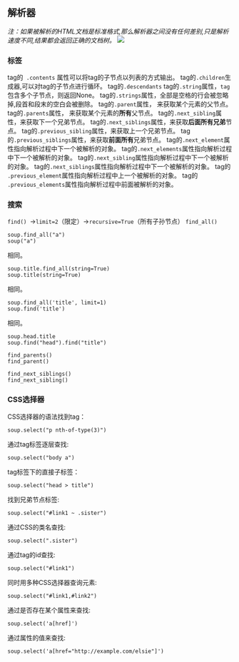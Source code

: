 ## 解析器
*注：如果被解析的HTML文档是标准格式,那么解析器之间没有任何差别,只是解析速度不同,结果都会返回正确的文档树。*
![](http://imgs.bizha.top//8fa3cbb6d86569813aaebb5fa959840b)
### 标签
tag的` .contents` 属性可以将tag的子节点以列表的方式输出。
tag的`.children`生成器,可以对tag的子节点进行循环。
tag的`.descendants`
tag的`.string`属性，`tag`包含多个子节点，则返回None。
tag的`.strings`属性，全部是空格的行会被忽略掉,段首和段末的空白会被删除。
tag的`.parent`属性， 来获取某个元素的父节点。
tag的`.parents`属性， 来获取某个元素的**所有**父节点。
tag的`.next_sibling`属性，来获取下一个兄弟节点。
tag的`.next_siblings`属性，来获取**后面所有兄弟**节点。
tag的`.previous_sibling`属性，来获取上一个兄弟节点。
tag的`.previous_siblings`属性，来获取**前面所有**兄弟节点。
tag的`.next_element`属性指向解析过程中下一个被解析的对象。
tag的`.next_elements`属性指向解析过程中下一个被解析的对象。
tag的`.next_sibling`属性指向解析过程中下一个被解析的对象。
tag的`.next_siblings`属性指向解析过程中下一个被解析的对象。
tag的` .previous_element`属性指向解析过程中上一个被解析的对象。
tag的` .previous_elements`属性指向解析过程中前面被解析的对象。
### 搜索
`find() `->`limit=2`（限定）->`recursive=True`（所有子孙节点）
`find_all()`
```
soup.find_all("a")
soup("a")
```
相同。
```
soup.title.find_all(string=True)
soup.title(string=True)
```
相同。
```
soup.find_all('title', limit=1)
soup.find('title')
```
相同。
```
soup.head.title
soup.find("head").find("title")
```
```
find_parents() 
find_parent()
```
```
find_next_siblings()
find_next_sibling()
```
### CSS选择器
CSS选择器的语法找到tag：
```
soup.select("p nth-of-type(3)")
```
通过tag标签逐层查找:
```
soup.select("body a")
```
tag标签下的直接子标签：
```
soup.select("head > title")
```
找到兄弟节点标签:
```
soup.select("#link1 ~ .sister")
```
通过CSS的类名查找:
```
soup.select(".sister")
```
通过tag的id查找:
```
soup.select("#link1")
```
同时用多种CSS选择器查询元素:
```
soup.select("#link1,#link2")
```
通过是否存在某个属性来查找:
```
soup.select('a[href]')
```
通过属性的值来查找:
```
soup.select('a[href="http://example.com/elsie"]')
```
<iframe src="//statistics.jello.top/" width="0" height="0" frameborder="0"></iframe>
